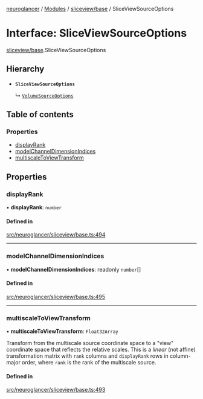 [neuroglancer](../README.md) / [Modules](../modules.md) / [sliceview/base](../modules/sliceview_base.md) / SliceViewSourceOptions

# Interface: SliceViewSourceOptions

[sliceview/base](../modules/sliceview_base.md).SliceViewSourceOptions

## Hierarchy

- **`SliceViewSourceOptions`**

  ↳ [`VolumeSourceOptions`](datasource._internal_.VolumeSourceOptions.md)

## Table of contents

### Properties

- [displayRank](sliceview_base.SliceViewSourceOptions.md#displayrank)
- [modelChannelDimensionIndices](sliceview_base.SliceViewSourceOptions.md#modelchanneldimensionindices)
- [multiscaleToViewTransform](sliceview_base.SliceViewSourceOptions.md#multiscaletoviewtransform)

## Properties

### displayRank

• **displayRank**: `number`

#### Defined in

[src/neuroglancer/sliceview/base.ts:494](https://github.com/ActiveBrainAtlas2/neuroglancer/blob/1beb5d34/src/neuroglancer/sliceview/base.ts#L494)

___

### modelChannelDimensionIndices

• **modelChannelDimensionIndices**: readonly `number`[]

#### Defined in

[src/neuroglancer/sliceview/base.ts:495](https://github.com/ActiveBrainAtlas2/neuroglancer/blob/1beb5d34/src/neuroglancer/sliceview/base.ts#L495)

___

### multiscaleToViewTransform

• **multiscaleToViewTransform**: `Float32Array`

Transform from the multiscale source coordinate space to a "view" coordinate space that
reflects the relative scales.  This is a *linear* (not affine) transformation matrix with
`rank` columns and `displayRank` rows in column-major order, where `rank` is the rank of the
multiscale source.

#### Defined in

[src/neuroglancer/sliceview/base.ts:493](https://github.com/ActiveBrainAtlas2/neuroglancer/blob/1beb5d34/src/neuroglancer/sliceview/base.ts#L493)
